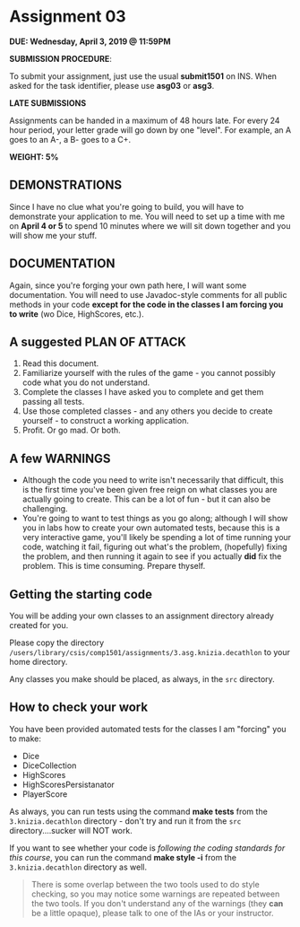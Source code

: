 # Assignment 03

**DUE: Wednesday, April 3, 2019 @ 11:59PM**

**SUBMISSION PROCEDURE**:

To submit your assignment, just use the usual **submit1501** on INS.
When asked for the task identifier, please use **asg03** or **asg3**.

**LATE SUBMISSIONS**

Assignments can be handed in a maximum of 48 hours late. For every 24 hour period, your letter grade will go down by one "level". For example, an A goes to an A-, a B- goes to a C+.

**WEIGHT: 5%**

## DEMONSTRATIONS

Since I have no clue what you're going to build, you will have to demonstrate your application to me. You will need to set up a time with me on **April 4 or 5** to spend 10 minutes where we will sit down together and you will show me your stuff.

## DOCUMENTATION

Again, since you're forging your own path here, I will want some documentation. You will need to use Javadoc-style comments for all public methods in your code **except for the code in the classes I am forcing you to write** (wo Dice, HighScores, etc.).

## A suggested PLAN OF ATTACK

1. Read this document.
1. Familiarize yourself with the rules of the game - you cannot possibly code what you do not understand.
1. Complete the classes I have asked you to complete and get them passing all tests.
1. Use those completed classes - and any others you decide to create yourself - to construct a working application.
1. Profit. Or go mad. Or both.

## A few WARNINGS

- Although the code you need to write isn't necessarily that difficult, this is the first time you've been given free reign on what classes you are actually going to create. This can be a lot of fun - but it can also be challenging.
- You're going to want to test things as you go along; although I will show you in labs how to create your own automated tests, because this is a very interactive game, you'll likely be spending a lot of time running your code, watching it fail, figuring out what's the problem, (hopefully) fixing the problem, and then running it again to see if you actually **did** fix the problem. This is time consuming. Prepare thyself.

## Getting the starting code

You will be adding your own classes to an assignment directory already created for you.

Please copy the directory `/users/library/csis/comp1501/assignments/3.asg.knizia.decathlon` to your home directory.

Any classes you make should be placed, as always, in the `src` directory.

## How to check your work

You have been provided automated tests for the classes I am "forcing" you to make:

- Dice
- DiceCollection
- HighScores
- HighScoresPersistanator
- PlayerScore

As always, you can run tests using the command **make tests** from the `3.knizia.decathlon` directory - don't try and run it from the `src` directory....sucker will NOT work.

If you want to see whether your code is _following the coding standards for this course_, you can run the command **make style -i** from the `3.knizia.decathlon` directory as well.

> There is some overlap between the two tools used to do style checking, so
> you may notice some warnings are repeated between the two tools. If you
> don't understand any of the warnings (they **can** be a little opaque),
> please talk to one of the IAs or your instructor.
